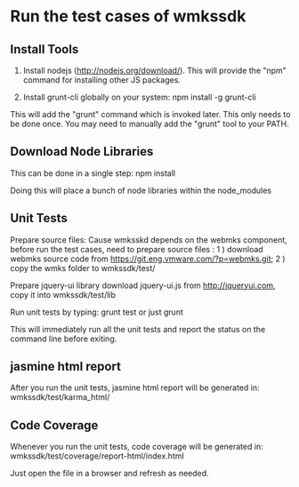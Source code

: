Run the test cases of wmkssdk
========================

## Install Tools

1. Install nodejs (http://nodejs.org/download/).
   This will provide the "npm" command for installing other JS packages.

2. Install grunt-cli globally on your system:
    npm install -g grunt-cli

This will add the "grunt" command which is invoked later.  This only needs to
be done once.  You may need to manually add the "grunt" tool to your PATH.


## Download Node Libraries

This can be done in a single step:
    npm install

Doing this will place a bunch of node libraries within the node_modules


## Unit Tests
Prepare source files:
	Cause wmksskd depends on the webmks component, before run the test
	cases, need to prepare source files :
	1 ) download webmks source code from https://git.eng.vmware.com/?p=webmks.git;
    2 ) copy the wmks folder to wmkssdk/test/

Prepare jquery-ui library
	download jquery-ui.js from http://jqueryui.com, copy it into
	wmkssdk/test/lib

Run unit tests by typing:
    grunt test
or just
	grunt

This will immediately run all the unit tests and report the status on
the command line before exiting.

## jasmine html report
After you run the unit tests, jasmine html report will be generated
in:
	wmkssdk/test/karma_html/

## Code Coverage

Whenever you run the unit tests, code coverage will be generated
in:
    wmkssdk/test/coverage/report-html/index.html

Just open the file in a browser and refresh as needed.
